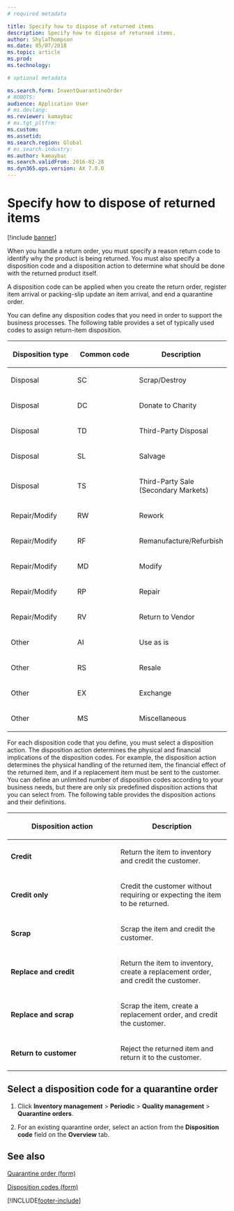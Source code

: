 ```yaml
---
# required metadata

title: Specify how to dispose of returned items 
description: Specify how to dispose of returned items.
author: ShylaThompson
ms.date: 05/07/2018
ms.topic: article
ms.prod: 
ms.technology: 

# optional metadata

ms.search.form: InventQuarantineOrder
# ROBOTS: 
audience: Application User
# ms.devlang: 
ms.reviewer: kamaybac
# ms.tgt_pltfrm: 
ms.custom: 
ms.assetid: 
ms.search.region: Global
# ms.search.industry: 
ms.author: kamaybac
ms.search.validFrom: 2016-02-28
ms.dyn365.ops.version: AX 7.0.0
---
```


# Specify how to dispose of returned items 

[!include [banner](../includes/banner.md)]


When you handle a return order, you must specify a reason return code to identify why the product is being returned. You must also specify a disposition code and a disposition action to determine what should be done with the returned product itself.

A disposition code can be applied when you create the return order, register item arrival or packing-slip update an item arrival, and end a quarantine order.

You can define any disposition codes that you need in order to support the business processes. The following table provides a set of typically used codes to assign return-item disposition.

<table>
<colgroup>
<col style="width: 33%" />
<col style="width: 33%" />
<col style="width: 33%" />
</colgroup>
<thead>
<tr class="header">
<th><p>Disposition type</p></th>
<th><p>Common code</p></th>
<th><p>Description</p></th>
</tr>
</thead>
<tbody>
<tr class="odd">
<td><p>Disposal</p></td>
<td><p>SC</p></td>
<td><p>Scrap/Destroy</p></td>
</tr>
<tr class="even">
<td><p>Disposal</p></td>
<td><p>DC</p></td>
<td><p>Donate to Charity</p></td>
</tr>
<tr class="odd">
<td><p>Disposal</p></td>
<td><p>TD</p></td>
<td><p>Third-Party Disposal</p></td>
</tr>
<tr class="even">
<td><p>Disposal</p></td>
<td><p>SL</p></td>
<td><p>Salvage</p></td>
</tr>
<tr class="odd">
<td><p>Disposal</p></td>
<td><p>TS</p></td>
<td><p>Third-Party Sale (Secondary Markets)</p></td>
</tr>
<tr class="even">
<td><p>Repair/Modify</p></td>
<td><p>RW</p></td>
<td><p>Rework</p></td>
</tr>
<tr class="odd">
<td><p>Repair/Modify</p></td>
<td><p>RF</p></td>
<td><p>Remanufacture/Refurbish</p></td>
</tr>
<tr class="even">
<td><p>Repair/Modify</p></td>
<td><p>MD</p></td>
<td><p>Modify</p></td>
</tr>
<tr class="odd">
<td><p>Repair/Modify</p></td>
<td><p>RP</p></td>
<td><p>Repair</p></td>
</tr>
<tr class="even">
<td><p>Repair/Modify</p></td>
<td><p>RV</p></td>
<td><p>Return to Vendor</p></td>
</tr>
<tr class="odd">
<td><p>Other</p></td>
<td><p>AI</p></td>
<td><p>Use as is</p></td>
</tr>
<tr class="even">
<td><p>Other</p></td>
<td><p>RS</p></td>
<td><p>Resale</p></td>
</tr>
<tr class="odd">
<td><p>Other</p></td>
<td><p>EX</p></td>
<td><p>Exchange</p></td>
</tr>
<tr class="even">
<td><p>Other</p></td>
<td><p>MS</p></td>
<td><p>Miscellaneous</p></td>
</tr>
</tbody>
</table>


For each disposition code that you define, you must select a disposition action. The disposition action determines the physical and financial implications of the disposition codes. For example, the disposition action determines the physical handling of the returned item, the financial effect of the returned item, and if a replacement item must be sent to the customer. You can define an unlimited number of disposition codes according to your business needs, but there are only six predefined disposition actions that you can select from. The following table provides the disposition actions and their definitions.

<table>
<colgroup>
<col style="width: 50%" />
<col style="width: 50%" />
</colgroup>
<thead>
<tr class="header">
<th><p>Disposition action</p></th>
<th><p>Description</p></th>
</tr>
</thead>
<tbody>
<tr class="odd">
<td><p><strong>Credit</strong></p></td>
<td><p>Return the item to inventory and credit the customer.</p></td>
</tr>
<tr class="even">
<td><p><strong>Credit only</strong></p></td>
<td><p>Credit the customer without requiring or expecting the item to be returned.</p></td>
</tr>
<tr class="odd">
<td><p><strong>Scrap</strong></p></td>
<td><p>Scrap the item and credit the customer.</p></td>
</tr>
<tr class="even">
<td><p><strong>Replace and credit</strong></p></td>
<td><p>Return the item to inventory, create a replacement order, and credit the customer.</p></td>
</tr>
<tr class="odd">
<td><p><strong>Replace and scrap</strong></p></td>
<td><p>Scrap the item, create a replacement order, and credit the customer.</p></td>
</tr>
<tr class="even">
<td><p><strong>Return to customer</strong></p></td>
<td><p>Reject the returned item and return it to the customer.</p></td>
</tr>
</tbody>
</table>


## Select a disposition code for a quarantine order

1.  Click **Inventory management** \> **Periodic** \> **Quality management** \> **Quarantine orders**.

2.  For an existing quarantine order, select an action from the **Disposition code** field on the **Overview** tab.



## See also

[Quarantine order (form)](/dynamicsax-2012//quarantine-order-form)

[Disposition codes (form)](https://technet.microsoft.com/library/hh597113\(v=ax.60\))

  




[!INCLUDE[footer-include](../../includes/footer-banner.md)]